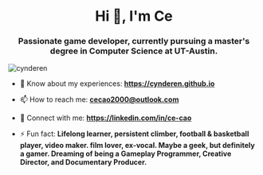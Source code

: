 <h1 align="center">Hi 👋, I'm Ce</h1>
<h3 align="center">Passionate game developer, currently pursuing a master's degree in Computer Science at UT-Austin.</h3>

<p align="left"> <img src="https://komarev.com/ghpvc/?username=cynderen&label=Profile%20views&color=0e75b6&style=flat" alt="cynderen" /> </p>

- 📄 Know about my experiences: **https://cynderen.github.io**

- 📫 How to reach me: **cecao2000@outlook.com**

- 🔗 Connect with me: **https://linkedin.com/in/ce-cao**

- ⚡ Fun fact: **Lifelong learner, persistent climber, football & basketball player, video maker. film lover, ex-vocal. Maybe a geek, but definitely a gamer. Dreaming of being a Gameplay Programmer, Creative Director, and Documentary Producer.**
